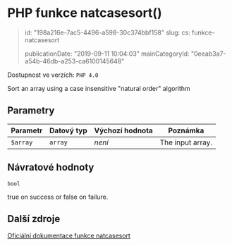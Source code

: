 PHP funkce natcasesort()
========================

> id: "198a216e-7ac5-4496-a598-30c374bbf158"
> slug:
> 	cs: funkce-natcasesort
>
> publicationDate: "2019-09-11 10:04:03"
> mainCategoryId: "0eeab3a7-a54b-46db-a253-ca6100145648"

Dostupnost ve verzích: `PHP 4.0`

Sort an array using a case insensitive "natural order" algorithm


Parametry
--------------

| Parametr | Datový typ | Výchozí hodnota | Poznámka |
|-----|-----|-----|-----|
| `$array` | `array` | *není* | The input array. |


Návratové hodnoty
----------------

`bool`

true on success or false on failure.

Další zdroje
------------

[Oficiální dokumentace funkce natcasesort](https://www.php.net/manual/en/function.natcasesort.php)
